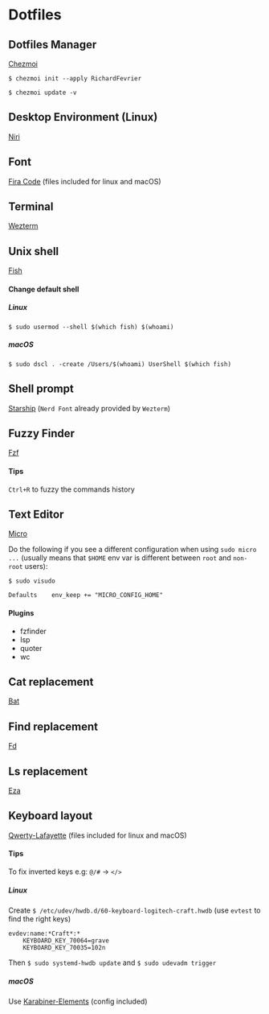 # Dotfiles
## Dotfiles Manager
[Chezmoi](https://www.chezmoi.io/)
```
$ chezmoi init --apply RichardFevrier
```
```
$ chezmoi update -v
```
## Desktop Environment (Linux)
[Niri](https://github.com/YaLTeR/niri)
## Font
[Fira Code](https://github.com/tonsky/FiraCode)  (files included for linux and macOS)
## Terminal
[Wezterm](https://wezfurlong.org/wezterm/index.html)
## Unix shell
[Fish](https://fishshell.com/)
#### Change default shell
##### Linux
```
$ sudo usermod --shell $(which fish) $(whoami)
```
##### macOS
```
$ sudo dscl . -create /Users/$(whoami) UserShell $(which fish)
```
## Shell prompt
[Starship](https://starship.rs/) (`Nerd Font` already provided by `Wezterm`)
## Fuzzy Finder
[Fzf](https://github.com/junegunn/fzf)
#### Tips
`Ctrl+R` to fuzzy the commands history
## Text Editor
[Micro](https://micro-editor.github.io/)

Do the following if you see a different configuration when using `sudo micro ...` (usually means that `$HOME` env var is different between `root` and `non-root` users):
```
$ sudo visudo
```
```
Defaults    env_keep += "MICRO_CONFIG_HOME"
```
#### Plugins
- fzfinder
- lsp
- quoter
- wc
## Cat replacement
[Bat](https://github.com/sharkdp/bat)
## Find replacement
[Fd](https://github.com/sharkdp/fd)
## Ls replacement
[Eza](https://github.com/eza-community/eza)
## Keyboard layout
[Qwerty-Lafayette](https://github.com/fabi1cazenave/qwerty-lafayette) (files included for linux and macOS)
#### Tips
To fix inverted keys e.g: `@/#` -> `</>`
##### Linux
Create `$ /etc/udev/hwdb.d/60-keyboard-logitech-craft.hwdb` (use `evtest` to find the right keys)
```
evdev:name:*Craft*:*
    KEYBOARD_KEY_70064=grave
    KEYBOARD_KEY_70035=102n
```
Then `$ sudo systemd-hwdb update` and `$ sudo udevadm trigger`  
##### macOS
Use [Karabiner-Elements](https://karabiner-elements.pqrs.org/) (config included)
